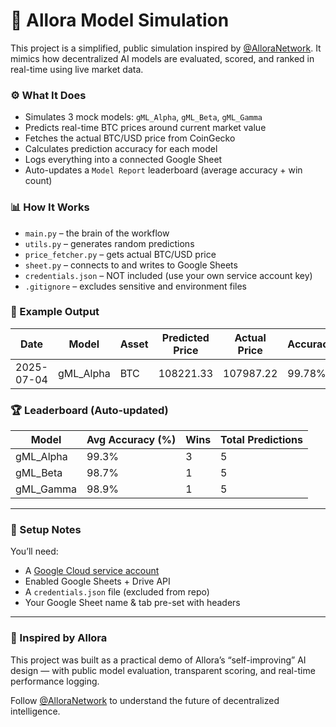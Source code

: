 # 🧠 Allora Model Simulation

This project is a simplified, public simulation inspired by [@AlloraNetwork](https://twitter.com/AlloraNetwork). It mimics how decentralized AI models are evaluated, scored, and ranked in real-time using live market data.

### ⚙️ What It Does

- Simulates 3 mock models: `gML_Alpha`, `gML_Beta`, `gML_Gamma`
- Predicts real-time BTC prices around current market value
- Fetches the actual BTC/USD price from CoinGecko
- Calculates prediction accuracy for each model
- Logs everything into a connected Google Sheet
- Auto-updates a `Model Report` leaderboard (average accuracy + win count)

### 📊 How It Works

- `main.py` – the brain of the workflow
- `utils.py` – generates random predictions
- `price_fetcher.py` – gets actual BTC/USD price
- `sheet.py` – connects to and writes to Google Sheets
- `credentials.json` – NOT included (use your own service account key)
- `.gitignore` – excludes sensitive and environment files

### 🧪 Example Output

| Date       | Model       | Asset | Predicted Price | Actual Price | Accuracy |
|------------|-------------|--------|------------------|---------------|----------|
| 2025-07-04 | gML_Alpha   | BTC    | 108221.33        | 107987.22     | 99.78%   |

### 🏆 Leaderboard (Auto-updated)

| Model       | Avg Accuracy (%) | Wins | Total Predictions |
|-------------|------------------|------|--------------------|
| gML_Alpha   | 99.3%            | 3    | 5                  |
| gML_Beta    | 98.7%            | 1    | 5                  |
| gML_Gamma   | 98.9%            | 1    | 5                  |

---

### 🔐 Setup Notes

You’ll need:
- A [Google Cloud service account](https://console.cloud.google.com/)
- Enabled Google Sheets + Drive API
- A `credentials.json` file (excluded from repo)
- Your Google Sheet name & tab pre-set with headers

---
### 🚀 Inspired by Allora

This project was built as a practical demo of Allora’s “self-improving” AI design — with public model evaluation, transparent scoring, and real-time performance logging.

Follow [@AlloraNetwork](https://twitter.com/AlloraNetwork) to understand the future of decentralized intelligence.
